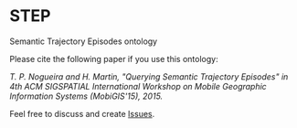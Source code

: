 # STEP
Semantic Trajectory Episodes ontology

Please cite the following paper if you use this ontology: 

*T. P. Nogueira and H. Martin, "Querying Semantic Trajectory Episodes" in 4th ACM SIGSPATIAL International Workshop on Mobile Geographic Information Systems (MobiGIS'15), 2015.*

Feel free to discuss and create [Issues](https://github.com/talespaiva/step/issues).
